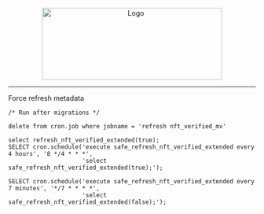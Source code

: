 <p align="center">
  <a href="https://github.com/venom-blockchain/developer-program">
    <img src="https://raw.githubusercontent.com/venom-blockchain/developer-program/main/vf-dev-program.png" alt="Logo" width="366.8" height="146.4">
  </a>
</p>

<hr>

Force refresh metadata


```
/* Run after migrations */

delete from cron.job where jobname = 'refresh nft_verified_mv'

select refresh_nft_verified_extended(true);
SELECT cron.schedule('execute safe_refresh_nft_verified_extended every 4 hours', '8 */4 * * *',
                     'select safe_refresh_nft_verified_extended(true);');

SELECT cron.schedule('execute safe_refresh_nft_verified_extended every 7 minutes', '*/7 * * * *',
                     'select safe_refresh_nft_verified_extended(false);');                    
```